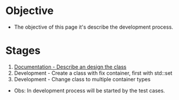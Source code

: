 
# Objective

 - The objective of this page it's describe the development process.

# Stages

1. [Documentation - Describe an design the class](./descripition.md)
2. Development - Create a class with fix container, first with std::set
3. Development - Change class to multiple container types

 - Obs: In development process will be started by the test cases.






